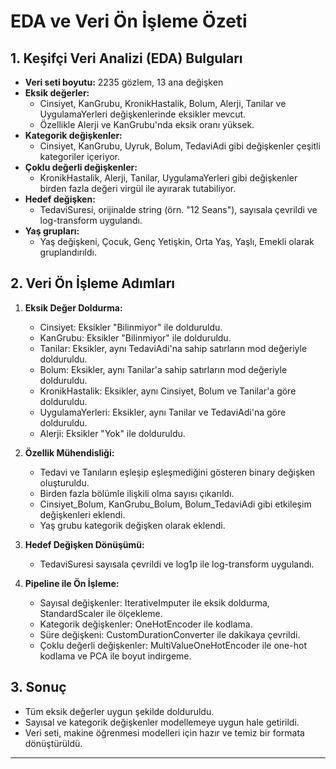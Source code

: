 # EDA ve Veri Ön İşleme Özeti

## 1. Keşifçi Veri Analizi (EDA) Bulguları

- **Veri seti boyutu:** 2235 gözlem, 13 ana değişken
- **Eksik değerler:**
  - Cinsiyet, KanGrubu, KronikHastalik, Bolum, Alerji, Tanilar ve UygulamaYerleri değişkenlerinde eksikler mevcut.
  - Özellikle Alerji ve KanGrubu'nda eksik oranı yüksek.
- **Kategorik değişkenler:**
  - Cinsiyet, KanGrubu, Uyruk, Bolum, TedaviAdi gibi değişkenler çeşitli kategoriler içeriyor.
- **Çoklu değerli değişkenler:**
  - KronikHastalik, Alerji, Tanilar, UygulamaYerleri gibi değişkenler birden fazla değeri virgül ile ayırarak tutabiliyor.
- **Hedef değişken:**
  - TedaviSuresi, orijinalde string (örn. "12 Seans"), sayısala çevrildi ve log-transform uygulandı.
- **Yaş grupları:**
  - Yaş değişkeni, Çocuk, Genç Yetişkin, Orta Yaş, Yaşlı, Emekli olarak gruplandırıldı.

## 2. Veri Ön İşleme Adımları

1. **Eksik Değer Doldurma:**
   - Cinsiyet: Eksikler "Bilinmiyor" ile dolduruldu.
   - KanGrubu: Eksikler "Bilinmiyor" ile dolduruldu.
   - Tanilar: Eksikler, aynı TedaviAdi'na sahip satırların mod değeriyle dolduruldu.
   - Bolum: Eksikler, aynı Tanilar'a sahip satırların mod değeriyle dolduruldu.
   - KronikHastalik: Eksikler, aynı Cinsiyet, Bolum ve Tanilar'a göre dolduruldu.
   - UygulamaYerleri: Eksikler, aynı Tanilar ve TedaviAdi'na göre dolduruldu.
   - Alerji: Eksikler "Yok" ile dolduruldu.

2. **Özellik Mühendisliği:**
   - Tedavi ve Tanıların eşleşip eşleşmediğini gösteren binary değişken oluşturuldu.
   - Birden fazla bölümle ilişkili olma sayısı çıkarıldı.
   - Cinsiyet_Bolum, KanGrubu_Bolum, Bolum_TedaviAdi gibi etkileşim değişkenleri eklendi.
   - Yaş grubu kategorik değişken olarak eklendi.

3. **Hedef Değişken Dönüşümü:**
   - TedaviSuresi sayısala çevrildi ve log1p ile log-transform uygulandı.

4. **Pipeline ile Ön İşleme:**
   - Sayısal değişkenler: IterativeImputer ile eksik doldurma, StandardScaler ile ölçekleme.
   - Kategorik değişkenler: OneHotEncoder ile kodlama.
   - Süre değişkeni: CustomDurationConverter ile dakikaya çevrildi.
   - Çoklu değerli değişkenler: MultiValueOneHotEncoder ile one-hot kodlama ve PCA ile boyut indirgeme.

## 3. Sonuç
- Tüm eksik değerler uygun şekilde dolduruldu.
- Sayısal ve kategorik değişkenler modellemeye uygun hale getirildi.
- Veri seti, makine öğrenmesi modelleri için hazır ve temiz bir formata dönüştürüldü.

---
